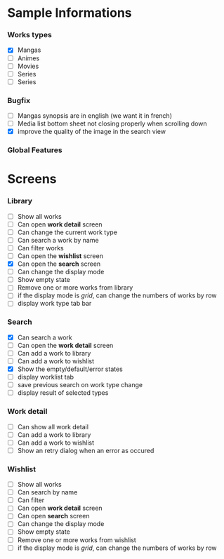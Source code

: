 # Sample Informations
### Works types
- [x] Mangas
- [ ] Animes
- [ ] Movies
- [ ] Series
- [ ] Series

### Bugfix
- [ ] Mangas synopsis are in english (we want it in french)
- [ ] Media list bottom sheet not closing properly when scrolling down
- [x] improve the quality of the image in the search view

### Global Features

# Screens
### Library
- [ ] Show all works
- [ ] Can open **work detail** screen
- [ ] Can change the current work type
- [ ] Can search a work by name
- [ ] Can filter works
- [ ] Can open the **wishlist** screen
- [x] Can open the **search** screen
- [ ] Can change the display mode
- [ ] Show empty state
- [ ] Remove one or more works from library
- [ ] if the display mode is *grid*, can change the numbers of works by row
- [ ] display work type tab bar

### Search
- [x] Can search a work
- [ ] Can open the **work detail** screen
- [ ] Can add a work to library
- [ ] Can add a work to wishlist
- [x] Show the empty/default/error states
- [ ] display worklist tab
- [ ] save previous search on work type change
- [ ] display result of selected types

### Work detail
- [ ] Can show all work detail
- [ ] Can add a work to library
- [ ] Can add a work to wishlist
- [ ] Show an retry dialog when an error as occured

### Wishlist
- [ ] Show all works
- [ ] Can search by name
- [ ] Can filter
- [ ] Can open **work detail** screen
- [ ] Can open **search** screen
- [ ] Can change the display mode
- [ ] Show empty state
- [ ] Remove one or more works from wishlist
- [ ] if the display mode is *grid*, can change the numbers of works by row